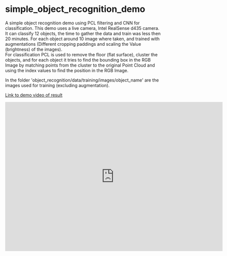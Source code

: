 # simple_object_recognition_demo
A simple object recognition demo using PCL filtering and CNN for classification.
This demo uses a live camera, Intel RealSense d435 camera.  
It can classify 12 objects, the time to gather the data and train was less then 20 minutes. For each object around 10 image where taken, and trained with augmentations (Different cropping paddings and scaling the Value (brightness) of the images).   
For classification PCL is used to remove the floor (flat surface), cluster the objects, and for each object it tries to find the bounding box in the RGB Image by matching points from the cluster to the original Point Cloud and using the index values to find the position in the RGB Image. 
  
In the folder 'object_recognition/data/training/images/object_name' are the images used for training (excluding augmentation). 

[Link to demo video of result](https://youtu.be/h9DArHZGUMo)


<div class="embed-container">
  <iframe
      src="https://www.youtube.com/embed/h9DArHZGUMo"
      width="700"
      height="480"
      frameborder="0"
      allowfullscreen="">
  </iframe>
</div>
